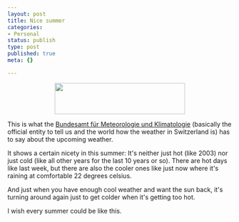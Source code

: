 ```yaml
---
layout: post
title: Nice summer
categories:
- Personal
status: publish
type: post
published: true
meta: {}

---
```

<div align="center"><img width='292' height='70' border='0' hspace='5' src='/uploads/weather.png' alt='' /></div>
<p>This is what the <a href="http://www.meteoschweiz.ch">Bundesamt für Meteorologie und Klimatologie</a> (basically the official entity to tell us and the world how the weather in Switzerland is) has to say about the upcoming weather.</p>
<p>It shows a certain nicety in this summer: It's neither just hot (like 2003) nor just cold (like all other years for the last 10 years or so). There are hot days like last week, but there are also the cooler ones like just now where it's raining at comfortable 22 degrees celsius.</p>
<p>And just when you have enough cool weather and want the sun back, it's turning around again just to get colder when it's getting too hot.</p>
<p>I wish every summer could be like this.</p>
